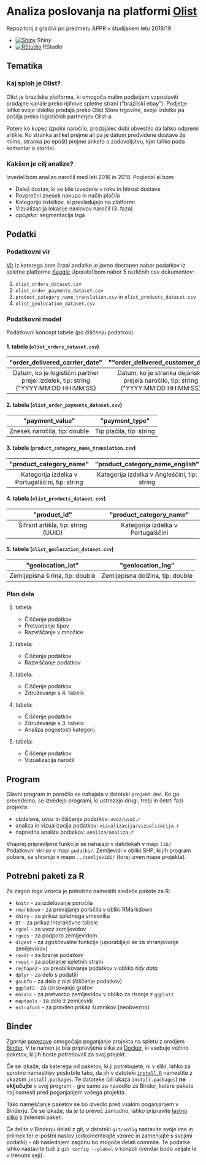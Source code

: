 # Analiza poslovanja na platformi [Olist](https://olist.com/)

Repozitorij z gradivi pri predmetu APPR v študijskem letu 2018/19

* [![Shiny](http://mybinder.org/badge.svg)](http://beta.mybinder.org/v2/gh/jaanos/APPR-2018-19/master?urlpath=shiny/APPR-2018-19/projekt.Rmd) Shiny
* [![RStudio](http://mybinder.org/badge.svg)](http://beta.mybinder.org/v2/gh/jaanos/APPR-2018-19/master?urlpath=rstudio) RStudio

## Tematika

### Kaj sploh je Olist?
Olist je brazilska platforma, ki omogoča malim podjetjem vzpostaviti prodajne kanale preko njihove spletne strani ("brazilski ebay"). Podjetje lahko svoje izdelke prodaja preko Olist Store trgovine, svoje izdelke pa pošilja preko logističnih partnerjev Olist-a.

Potem ko kupec izpolni naročilo, prodajalec dobi obvestilo da lahko odpremi artikle. Ko stranka artikel prejme ali pa je datum predvidene dostave že mimo, stranka po epošti prejme anketo o zadovoljstvu, kjer lahko poda komentar o storitvi.

### Kakšen je cilj analize?
Izvedel bom analizo naročil med leti 2016 in 2018. 
Pogledal si bom:
- Delež dostav, ki so bile izvedene v roku in hitrost dostave
- Povprečni znesek nakupa in način plačila
- Kategorije izdelkov, ki prevladujejo na platformi
- Vizualizacija lokacije naslovov naročil (3. faza)
- *opcijsko*: segmentacija trga

## Podatki

### Podatkovni vir
[Vir](https://www.kaggle.com/olistbr/brazilian-ecommerce/home) iz katerega bom črpal podatke je javno dostopen nabor podatkov iz spletne platforme [Kaggle](https://www.kaggle.com/)
Uporabil bom nabor 5 različnih csv dokumentov:
1. `olist_orders_dataset.csv`
2. `olist_order_payments_dataset.csv`
3. `product_category_name_translation.csv` in `olist_products_dataset.csv`
4. `olist_geolocation_dataset.csv`

### Podatkovni model
Podatkovni koncept tabele (po čiščenju podatkov):

#### 1. tabela (`olist_orders_dataset.csv`)

| "order_delivered_carrier_date" | ""order_delivered_customer_date" | "order_estimated_delivery_date" |
| :---: | :---: | :---: |
| Datum, ko je logistični partner prejel izdelek, tip: string ("YYYY:MM:DD HH:MM:SS) | Datum, ko je stranka dejansko prejela naročilo, tip: string ("YYYY:MM:DD HH:MM:SS) | Datum, ki je bil predviden za prejem naročila, tip: string ("YYYY:MM:DD HH:MM:SS) |


#### 2. tabela (`olist_order_payments_dataset.csv`)

| "payment_value" | "payment_type" |
| :---: | :---: |
| Znesek naročila, tip: double | Tip plačila, tip: string |


#### 3. tabela (`product_category_name_translation.csv`)

| "product_category_name" | "product_category_name_english" |
| :---: | :---: |
| Kategorija izdelka v Portugalščini, tip: string | Kategorija izdelka v Angleščini, tip: string |


#### 4. tabela (`olist_products_dataset.csv`)

| "product_id" | "product_category_name" |
| :---: | :---: |
| Šifrant artikla, tip: string (UUID) | Kategorija izdelka v Portugalščini |


#### 5. tabela (`olist_geolocation_dataset.csv`)

| "geolocation_lat" | "geolocation_lng" |
| :---: | :---: |
| Zemljepisna širina, tip: double | Zemljepisna dolžina, tip: double |


### Plan dela
1. tabela:
    - Čiščenje podatkov
    - Pretvarjanje tipov
    - Razvrščanje v množice

2. tabela:
    - Čiščenje podatkov
    - Razvrščanje podatkov

3. tabela:
    - Čiščenje podatkov
    - Združevanje s 4. tabelo

4. tabela:
    - Čiščenje podatkov
    - Združevanje s 3. tabelo
    - Analiza pogostosti kategorij

5. tabela:
    - Čiščenje podatkov
    - Vizualizacija naročil

## Program

Glavni program in poročilo se nahajata v datoteki `projekt.Rmd`.
Ko ga prevedemo, se izvedejo programi, ki ustrezajo drugi, tretji in četrti fazi projekta:

* obdelava, uvoz in čiščenje podatkov: `uvoz/uvoz.r`
* analiza in vizualizacija podatkov: `vizualizacija/vizualizacija.r`
* napredna analiza podatkov: `analiza/analiza.r`

Vnaprej pripravljene funkcije se nahajajo v datotekah v mapi `lib/`.
Podatkovni viri so v mapi `podatki/`.
Zemljevidi v obliki SHP, ki jih program pobere,
se shranijo v mapo `../zemljevidi/` (torej izven mape projekta).

## Potrebni paketi za R

Za zagon tega vzorca je potrebno namestiti sledeče pakete za R:

* `knitr` - za izdelovanje poročila
* `rmarkdown` - za prevajanje poročila v obliki RMarkdown
* `shiny` - za prikaz spletnega vmesnika
* `DT` - za prikaz interaktivne tabele
* `rgdal` - za uvoz zemljevidov
* `rgeos` - za podporo zemljevidom
* `digest` - za zgoščevalne funkcije (uporabljajo se za shranjevanje zemljevidov)
* `readr` - za branje podatkov
* `rvest` - za pobiranje spletnih strani
* `reshape2` - za preoblikovanje podatkov v obliko *tidy data*
* `dplyr` - za delo s podatki
* `gsubfn` - za delo z nizi (čiščenje podatkov)
* `ggplot2` - za izrisovanje grafov
* `mosaic` - za pretvorbo zemljevidov v obliko za risanje z `ggplot2`
* `maptools` - za delo z zemljevidi
* `extrafont` - za pravilen prikaz šumnikov (neobvezno)

## Binder

Zgornje [povezave](#analiza-podatkov-s-programom-r-201819)
omogočajo poganjanje projekta na spletu z orodjem [Binder](https://mybinder.org/).
V ta namen je bila pripravljena slika za [Docker](https://www.docker.com/),
ki vsebuje večino paketov, ki jih boste potrebovali za svoj projekt.

Če se izkaže, da katerega od paketov, ki ji potrebujete, ni v sliki,
lahko za sprotno namestitev poskrbite tako,
da jih v datoteki [`install.R`](install.R) namestite z ukazom `install.packages`.
Te datoteke (ali ukaza `install.packages`) **ne vključujte** v svoj program -
gre samo za navodilo za Binder, katere pakete naj namesti pred poganjanjem vašega projekta.

Tako nameščanje paketov se bo izvedlo pred vsakim poganjanjem v Binderju.
Če se izkaže, da je to preveč zamudno,
lahko pripravite [lastno sliko](https://github.com/jaanos/APPR-docker) z želenimi paketi.

Če želite v Binderju delati z git,
v datoteki `gitconfig` nastavite svoje ime in priimek ter e-poštni naslov
(odkomentirajte vzorec in zamenjajte s svojimi podatki) -
ob naslednjem.zagonu bo mogoče delati commite.
Te podatke lahko nastavite tudi z `git config --global` v konzoli
(vendar bodo veljale le v trenutni seji).
